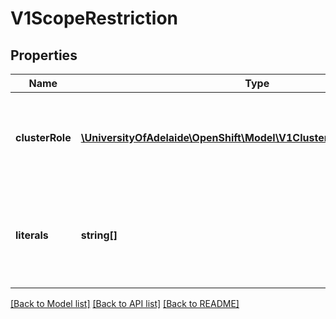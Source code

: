 # V1ScopeRestriction

## Properties
Name | Type | Description | Notes
------------ | ------------- | ------------- | -------------
**clusterRole** | [**\UniversityOfAdelaide\OpenShift\Model\V1ClusterRoleScopeRestriction**](V1ClusterRoleScopeRestriction.md) | ClusterRole describes a set of restrictions for cluster role scoping. | [optional] 
**literals** | **string[]** | ExactValues means the scope has to match a particular set of strings exactly | [optional] 

[[Back to Model list]](../README.md#documentation-for-models) [[Back to API list]](../README.md#documentation-for-api-endpoints) [[Back to README]](../README.md)


